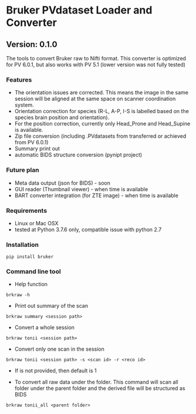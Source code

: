 # Bruker PVdataset Loader and Converter
## Version: 0.1.0

The tools to convert Bruker raw to Nifti format.
This converter is optimized for PV 6.0.1, but also works with PV 5.1 (lower version was not fully tested)

### Features
- The orientation issues are corrected. This means the image in the same session will be aligned at the same space on scanner coordination system.
- Orientation correction for species (R-L, A-P, I-S is labelled based on the species brain position and orientation).
- For the position correction, currently only Head_Prone and Head_Supine is available.
- Zip file conversion (including .PVdatasets from transferred or achieved from PV 6.0.1)
- Summary print out
- automatic BIDS structure conversion (pynipt project)

### Future plan
- Meta data output (json for BIDS)           - soon
- GUI reader (Thumbnail viewer)              - when time is available
- BART converter integration (for ZTE image) - when time is available

### Requirements
- Linux or Mac OSX
- tested at Python 3.7.6 only, compatible issue with python 2.7

### Installation
```angular2html
pip install bruker
```

### Command line tool
- Help function
```angular2html
brkraw -h
```

- Print out summary of the scan
```angular2html
brkraw summary <session path>
```

- Convert a whole session
```angular2html
brkraw tonii <session path>
```

- Convert only one scan in the session
```angular2html
brkraw tonii <session path> -s <scan id> -r <reco id>
```

- If <reco id> is not provided, then default is 1

- To convert all raw data under the folder. This command will scan all folder under the parent folder and the derived file will be structured as BIDS
```angular2html
brkraw tonii_all <parent folder>
```